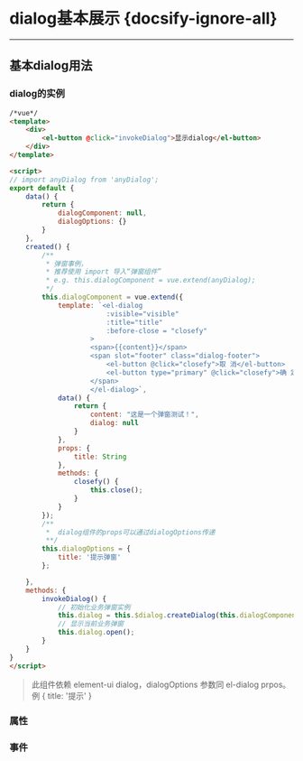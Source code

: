 
# dialog基本展示  {docsify-ignore-all}

---


## 基本dialog用法
### dialog的实例

```html
/*vue*/
<template>
    <div>
        <el-button @click="invokeDialog">显示dialog</el-button>
    </div>
</template>

<script>
// import anyDialog from 'anyDialog';
export default {
    data() {
        return {
            dialogComponent: null,
            dialogOptions: {}
        }
    },
    created() {
        /**
         * 弹窗事例，
         * 推荐使用 import 导入“弹窗组件”
         * e.g. this.dialogComponent = vue.extend(anyDialog);
         */
        this.dialogComponent = vue.extend({
            template: `<el-dialog
                        :visible="visible"
                        :title="title"
                        :before-close = "closefy"
                    >
                    <span>{{content}}</span>
                    <span slot="footer" class="dialog-footer">
                        <el-button @click="closefy">取 消</el-button>
                        <el-button type="primary" @click="closefy">确 定</el-button>
                    </span>
                    </el-dialog>`,
            data() {
                return {
                    content: "这是一个弹窗测试！",
                    dialog: null
                }
            },
            props: {
                title: String
            },
            methods: {
                closefy() {
                    this.close();
                }
            }
        });
        /**
         *  dialog组件的props可以通过dialogOptions传递
         **/
        this.dialogOptions = {
            title: '提示弹窗'
        };

    },
    methods: {
        invokeDialog() {
            // 初始化业务弹窗实例
            this.dialog = this.$dialog.createDialog(this.dialogComponent,this.dialogOptions);
            // 显示当前业务弹窗
            this.dialog.open();
        }
    }
}
</script>
```

> 此组件依赖 element-ui dialog，dialogOptions 参数同 el-dialog prpos。例 { title: '提示' }

<div id="attributes" class="api-wrap mt-24">
	<div class="api-wrap mt-24">
		<h3>属性</h3>
	   <el-table :data="apiDataAttr" class="w-100 m-0">
            <el-table-column prop="params" label="参数" width="140"></el-table-column>
            <el-table-column prop="type" label="类型" width="140"></el-table-column>
            <el-table-column prop="describe" label="说明"></el-table-column>
	    </el-table>
	</div>

</div>

<div id="events" class="api-wrap mt-24">
    <div class="api-wrap mt-24">
        <h3>事件</h3>
       <el-table :data="apiDataEvents" class="w-100 m-0">
            <el-table-column prop="params" label="事件名称" width="140"></el-table-column>
            <el-table-column prop="describe" label="说明"></el-table-column>
        </el-table>
    </div>

</div>

<script>
new Vue({
    el: '#attributes',
    data: {
        apiDataAttr: [
            {
                params: 'dialogComponent',
                type: 'Component',
                describe: '当前 dialog 实例组件'
            },
            {
                params: 'dialogOptions',
                type: 'Object',
                describe: '当前 dialog 属性参数配置，同 element-ui dialog 属性一致'
            },
        ]
    }
})
new Vue({
    el: '#events',
    data:  {
      apiDataEvents : [
        {
          params: 'open',
          describe: '打开dialog，见示例代码 e.g. this.dialog.open();',
          cbparams: '',
        },
        {
          params: 'close',
          describe: '关闭dialog，见示例代码 e.g. this.dialog.close();',
          cbparams: '',
        },
        {
          params: 'isShowing',
          describe: '当前dialog状态',
          cbparams: '',
        }
      ]
    }
});
</script>

